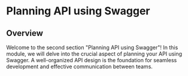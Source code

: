 # Planning API using Swagger

## Overview
Welcome to the second section "Planning API using Swagger"! In this module, we will delve into the crucial aspect of planning your API using Swagger. A well-organized API design is the foundation for seamless development and effective communication between teams.
